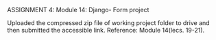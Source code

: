 ASSIGNMENT 4: 
Module 14: Django- Form project

Uploaded the compressed zip file of working project folder to drive and then submitted the accessible link.
Reference: Module 14(lecs. 19-21).




